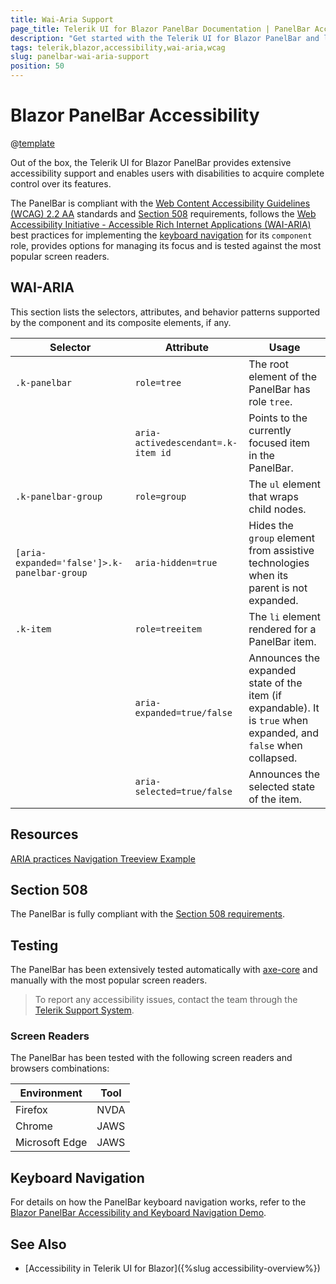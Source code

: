 ```yaml
---
title: Wai-Aria Support
page_title: Telerik UI for Blazor PanelBar Documentation | PanelBar Accessibility
description: "Get started with the Telerik UI for Blazor PanelBar and learn about its accessibility support for WAI-ARIA, Section 508, and WCAG 2.2."
tags: telerik,blazor,accessibility,wai-aria,wcag
slug: panelbar-wai-aria-support 
position: 50 
---
```


# Blazor PanelBar Accessibility

@[template](/_contentTemplates/common/parameters-table-styles.md#table-layout)



Out of the box, the Telerik UI for Blazor PanelBar provides extensive accessibility support and enables users with disabilities to acquire complete control over its features.


The PanelBar is compliant with the [Web Content Accessibility Guidelines (WCAG) 2.2 AA](https://www.w3.org/TR/WCAG22/) standards and [Section 508](https://www.section508.gov/) requirements, follows the [Web Accessibility Initiative - Accessible Rich Internet Applications (WAI-ARIA)](https://www.w3.org/WAI/ARIA/apg/) best practices for implementing the [keyboard navigation](#keyboard-navigation) for its `component` role, provides options for managing its focus and is tested against the most popular screen readers.

## WAI-ARIA


This section lists the selectors, attributes, and behavior patterns supported by the component and its composite elements, if any.

| Selector | Attribute | Usage |
| -------- | --------- | ----- |
| `.k-panelbar` | `role=tree` | The root element of the PanelBar has role `tree`. |
|  | `aria-activedescendant=.k-item id` | Points to the currently focused item in the PanelBar. |
| `.k-panelbar-group` | `role=group` | The `ul` element that wraps child nodes. |
| `[aria-expanded='false']>.k-panelbar-group` | `aria-hidden=true` | Hides the `group` element from assistive technologies when its parent is not expanded. |
| `.k-item` | `role=treeitem` | The `li` element rendered for a PanelBar item. |
|  | `aria-expanded=true/false` | Announces the expanded state of the item (if expandable). It is `true` when expanded, and `false` when collapsed. |
|  | `aria-selected=true/false` | Announces the selected state of the item. |

## Resources

[ARIA practices Navigation Treeview Example](https://www.w3.org/WAI/ARIA/apg/example-index/treeview/treeview-navigation.html)

## Section 508


The PanelBar is fully compliant with the [Section 508 requirements](http://www.section508.gov/).

## Testing


The PanelBar has been extensively tested automatically with [axe-core](https://github.com/dequelabs/axe-core) and manually with the most popular screen readers.

> To report any accessibility issues, contact the team through the [Telerik Support System](https://www.telerik.com/account/support-center).

### Screen Readers


The PanelBar has been tested with the following screen readers and browsers combinations:

| Environment | Tool |
| ----------- | ---- |
| Firefox | NVDA |
| Chrome | JAWS |
| Microsoft Edge | JAWS |



## Keyboard Navigation

For details on how the PanelBar keyboard navigation works, refer to the [Blazor PanelBar Accessibility and Keyboard Navigation Demo](https://demos.telerik.com/blazor-ui/panelbar/keyboard-navigation).

## See Also

* [Accessibility in Telerik UI for Blazor]({%slug accessibility-overview%})